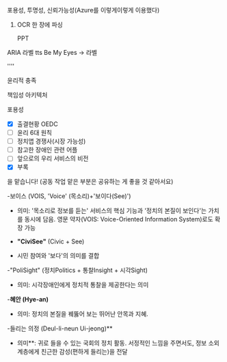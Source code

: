 포용성, 투명성, 신뢰가능성(Azure를 이렇게이렇게 이용했다)




1. OCR  한 장에  파싱 
   
   PPT 

ARIA 라벨 tts Be My Eyes -> 라벨

''''

윤리적 충족

책임성 아키텍처

포용성

- [x] 출결현황 OEDC 
- [ ] 윤리 6대 원칙 
- [ ] 정치앱 경쟁사(시장 가능성) 
- [ ] 참고한 장애인 관련 어플 
- [ ] 앞으로의 우리 서비스의 비전
- [x] 부록

을 맡습니다! (공동 작업 맡은 부분은 공유하는 게 좋을 것 같아서요)

-보이스 (VOIS, 'Voice' (목소리)+'보이다(See)')
- 의미: '목소리로 정보를 듣는' 서비스의 핵심 기능과 '정치의 본질이 보인다'는 가치를 동시에 담음. 영문 약자(VOIS: Voice-Oriented Information System)로도 확장 가능

- **"CiviSee"** (Civic + See)
 - 시민 참여와 '보다'의 의미를 결합

-"PoliSight" (정치Politics + 통찰Insight + 시각Sight)

- 의미:  시각장애인에게 정치적 통찰을 제공한다는 의미

        
-**혜안 (Hye-an)**
- 의미: 정치의 본질을 꿰뚫어 보는 뛰어난 안목과 지혜.
        
-들리는 의정 (Deul-li-neun Ui-jeong)**
- 의미**: 귀로 들을 수 있는 국회의 정치 활동. 서정적인 느낌을 주면서도, 정보 소외 계층에게 친근한 감성(편하게 들리는)을 전달